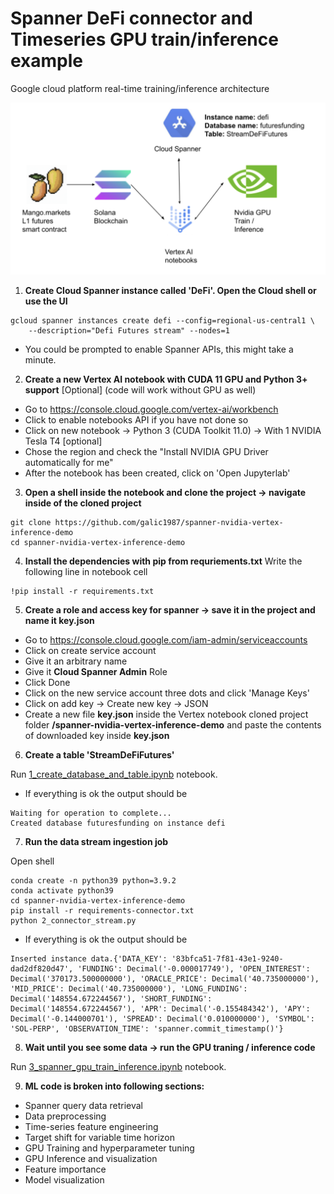 # Spanner DeFi connector and Timeseries GPU train/inference example

Google cloud platform real-time training/inference architecture

![GCP architecture](archi.png)


1) **Create Cloud Spanner instance called 'DeFi'. Open the Cloud shell or use the UI**
```shell
gcloud spanner instances create defi --config=regional-us-central1 \
    --description="Defi Futures stream" --nodes=1
```
- You could be prompted to enable Spanner APIs, this might take a minute.

2) **Create a new Vertex AI notebook with CUDA 11 GPU and Python 3+ support** [Optional] (code will work without GPU as well)
- Go to https://console.cloud.google.com/vertex-ai/workbench
- Click to enable notebooks API if you have not done so 
- Click on new notebook -> Python 3 (CUDA Toolkit 11.0) -> With 1 NVIDIA Tesla T4 [optional]
- Chose the region and check the "Install NVIDIA GPU Driver automatically for me"
- After the notebook has been created, click on 'Open Jupyterlab'
3) **Open a shell inside the notebook and clone the project -> navigate inside of the cloned project**
```shell
git clone https://github.com/galic1987/spanner-nvidia-vertex-inference-demo
cd spanner-nvidia-vertex-inference-demo

```

4) **Install the dependencies with pip from requriements.txt** Write the following line in notebook cell
```shell
!pip install -r requirements.txt
```

5) **Create a role and access key for spanner -> save it in the project and name it key.json**
- Go to https://console.cloud.google.com/iam-admin/serviceaccounts
- Click on create service account 
- Give it an arbitrary name
- Give it **Cloud Spanner Admin** Role
- Click Done
- Click on the new service account three dots and click 'Manage Keys'
- Click on add key -> Create new key -> JSON
- Create a new file **key.json** inside the Vertex notebook cloned project folder **/spanner-nvidia-vertex-inference-demo** and paste the contents of downloaded key inside **key.json**

6) **Create a table 'StreamDeFiFutures'**

Run [1_create_database_and_table.ipynb](1_create_database_and_table.ipynb) notebook.

- If everything is ok the output should be 
``` 
Waiting for operation to complete...
Created database futuresfunding on instance defi
```
7) **Run the data stream ingestion job**

Open shell 
```shell 
conda create -n python39 python=3.9.2
conda activate python39
cd spanner-nvidia-vertex-inference-demo
pip install -r requirements-connector.txt
python 2_connector_stream.py

```

- If everything is ok the output should be 
```
Inserted instance data.{'DATA_KEY': '83bfca51-7f81-43e1-9240-dad2df820d47', 'FUNDING': Decimal('-0.000017749'), 'OPEN_INTEREST': Decimal('370173.500000000'), 'ORACLE_PRICE': Decimal('40.735000000'), 'MID_PRICE': Decimal('40.735000000'), 'LONG_FUNDING': Decimal('148554.672244567'), 'SHORT_FUNDING': Decimal('148554.672244567'), 'APR': Decimal('-0.155484342'), 'APY': Decimal('-0.144000701'), 'SPREAD': Decimal('0.010000000'), 'SYMBOL': 'SOL-PERP', 'OBSERVATION_TIME': 'spanner.commit_timestamp()'}

```

8) **Wait until you see some data -> run the GPU traning / inference code**

Run [3_spanner_gpu_train_inference.ipynb](3_spanner_gpu_train_inference.ipynb) notebook.

9) **ML code is broken into following sections:**
- Spanner query data retrieval
- Data preprocessing 
- Time-series feature engineering 
- Target shift for variable time horizon 
- GPU Training and hyperparameter tuning 
- GPU Inference and visualization
- Feature importance 
- Model visualization 